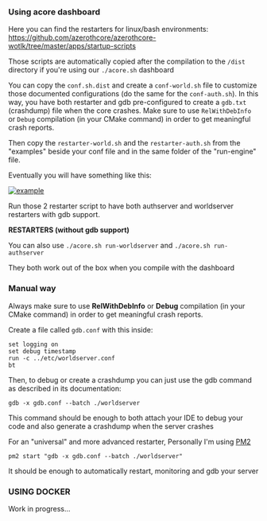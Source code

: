 ### Using acore dashboard

Here you can find the restarters for linux/bash environments: https://github.com/azerothcore/azerothcore-wotlk/tree/master/apps/startup-scripts

Those scripts are automatically copied after the compilation to the `/dist` directory if you're using our `./acore.sh` dashboard

You can copy the `conf.sh.dist` and create a `conf-world.sh` file to customize those documented configurations (do the same for the `conf-auth.sh`). In this way, you have both restarter and gdb pre-configured to create a `gdb.txt` (crashdump) file when the core crashes. Make sure to use `RelWithDebInfo` or `Debug` compilation (in your CMake command) in order to get meaningful crash reports.

Then copy the `restarter-world.sh` and the `restarter-auth.sh` from the "examples" beside your conf file and in the same folder of the "run-engine" file.

Eventually you will have something like this:

[![example][1]][1]

Run those 2 restarter script to have both authserver and worldserver restarters with gdb support.



**RESTARTERS (without gdb support)**

You can also use `./acore.sh run-worldserver` and `./acore.sh run-authserver`

They both work out of the box when you compile with the dashboard


### Manual way

Always make sure to use **RelWithDebInfo** or **Debug** compilation (in your CMake command) in order to get meaningful crash reports.

Create a file called `gdb.conf` with this inside:

    set logging on
    set debug timestamp
    run -c ../etc/worldserver.conf
    bt

Then, to debug or create a crashdump you can just use the gdb command as described in its documentation:

```
gdb -x gdb.conf --batch ./worldserver
```

This command should be enough to both attach your IDE to debug your code and also generate a crashdump when the server crashes

For an "universal" and more advanced restarter, Personally I'm using [PM2][2]

```
pm2 start "gdb -x gdb.conf --batch ./worldserver"
```

It should be enough to automatically restart, monitoring and gdb your server

### USING DOCKER

Work in progress...


  [1]: https://i.stack.imgur.com/EyIi7.png
  [2]: https://pm2.keymetrics.io/
